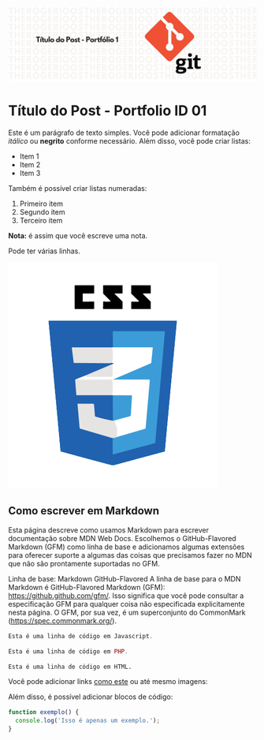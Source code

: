 ![imagem-title](/public/images/capa_post1.png)


# Título do Post - Portfolio ID 01

Este é um parágrafo de texto simples. Você pode adicionar formatação *itálico* ou **negrito** conforme necessário. Além disso, você pode criar listas:

- Item 1
- Item 2
- Item 3

Também é possível criar listas numeradas:

1. Primeiro item
2. Segundo item
3. Terceiro item

**Nota:** é assim que você escreve uma nota.

Pode ter várias linhas.

![imagem-direita](/public/images/log-css.png)

## Como escrever em Markdown
Esta página descreve como usamos Markdown para escrever documentação sobre MDN Web Docs. Escolhemos o GitHub-Flavored Markdown (GFM) como linha de base e adicionamos algumas extensões para oferecer suporte a algumas das coisas que precisamos fazer no MDN que não são prontamente suportadas no GFM.



Linha de base: Markdown GitHub-Flavored
A linha de base para o MDN Markdown é GitHub-Flavored Markdown (GFM): https://github.github.com/gfm/. Isso significa que você pode consultar a especificação GFM para qualquer coisa não especificada explicitamente nesta página. O GFM, por sua vez, é um superconjunto do CommonMark (https://spec.commonmark.org/).



~~~javascript
Esta é uma linha de código em Javascript.
~~~

~~~php
Esta é uma linha de código em PHP.
~~~

~~~html
Esta é uma linha de código em HTML.
~~~



Você pode adicionar links [como este](https://exemplo.com) ou até mesmo imagens:




Além disso, é possível adicionar blocos de código:

```javascript
function exemplo() {
  console.log('Isso é apenas um exemplo.');
}
